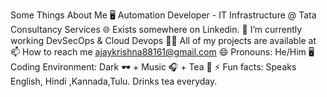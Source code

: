  Some Things About Me
🖥️ Automation Developer - IT Infrastructure @ Tata Consultancy Services
🌐 Exists somewhere on Linkedin.
🌱 I’m currently working  DevSecOps & Cloud Devops
👨‍💻 All of my projects are available at 
📫 How to reach me ajaykrishna88161@gmail.com
😄 Pronouns: He/Him
🖥️ Coding Environment: Dark 🕶️ + Music 🎧 + Tea 🍵
⚡ Fun facts: Speaks English, Hindi ,Kannada,Tulu. Drinks tea everyday.
